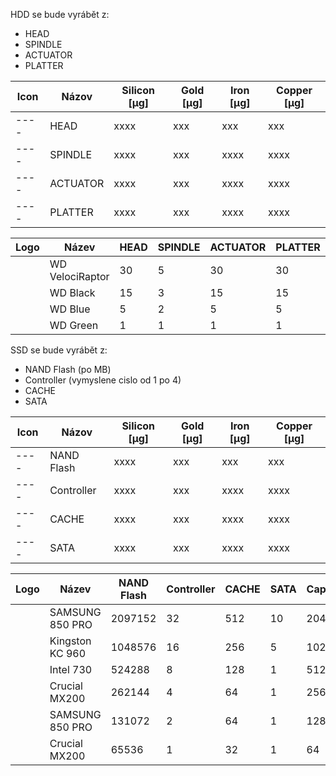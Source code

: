 HDD se bude vyrábět z:
- HEAD
- SPINDLE
- ACTUATOR
- PLATTER


|Icon|Názov     |Silicon [µg]|Gold [µg]|Iron [µg]|Copper [µg]|
|----|----------|------------|---------|---------|-----------|
|----|HEAD      |xxxx        |xxx      |xxx      |xxx        |
|----|SPINDLE   |xxxx        |xxx      |xxxx     |xxxx       |
|----|ACTUATOR  |xxxx        |xxx      |xxxx     |xxxx       |
|----|PLATTER   |xxxx        |xxx      |xxxx     |xxxx       |


| Logo | Název                  | HEAD | SPINDLE | ACTUATOR | PLATTER | Spotreba |
|------|------------------------|------|---------|----------|---------| -------- |
|      |WD VelociRaptor         | 30   |  5      |    30    |    30   |       12 |
|      |WD Black                | 15   |  3      |    15    |    15   |       10 |
|      |WD Blue                 | 5    |  2      |    5     |    5    |        8 |
|      |WD Green                | 1    |  1      |    1     |    1    |        6 |

SSD se bude vyrábět z:
- NAND Flash            (po MB)
- Controller             (vymyslene cislo od 1 po 4)
- CACHE
- SATA


|Icon|Názov     |Silicon [µg]|Gold [µg]|Iron [µg]|Copper [µg]|
|----|-----     |------------|---------|---------|-----------|
|----|NAND Flash|xxxx        |xxx      |xxx      |xxx        |
|----|Controller|xxxx        |xxx      |xxxx     |xxxx       |
|----|CACHE     |xxxx        |xxx      |xxxx     |xxxx       |
|----|SATA      |xxxx        |xxx      |xxxx     |xxxx       |


| Logo | Název                  | NAND Flash | Controller | CACHE  | SATA | Capacity | Spotreba | 
|------|------------------------|------------|------------|------- |------|----------|----------|
|      |SAMSUNG 850 PRO         | 2097152    |  32        |    512 |  10  |2048      |        3 |
|      |Kingston KC 960         | 1048576    |  16        |    256 |  5   |1024      |        3 |
|      |Intel 730               | 524288     |  8         |    128 |  1   |512       |        3 |
|      |Crucial MX200           | 262144     |  4         |    64  |  1   |256       |        3 |
|      |SAMSUNG 850 PRO         | 131072     |  2         |    64  |  1   |128       |        3 |
|      |Crucial MX200           | 65536      |  1         |    32  |  1   |64        |        3 |
